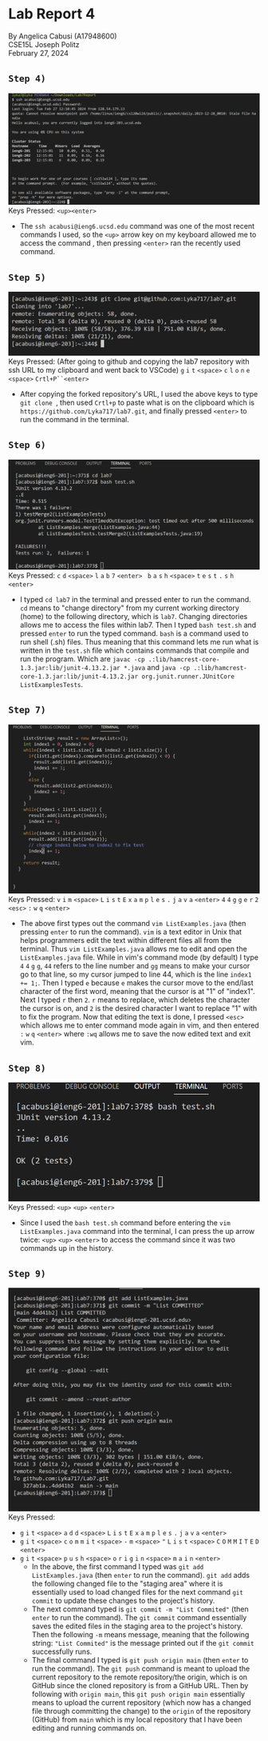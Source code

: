 # Lab Report 4
By Angelica Cabusi (A17948600)\
CSE15L Joseph Politz\
February 27, 2024
## `Step 4)`
![Image](L4_1.png)
Keys Pressed: `<up><enter>`
  - The `ssh acabusi@ieng6.ucsd.edu` command was one of the most recent commands I used, so the `<up>` arrow key on my keyboard allowed me to access the command , then pressing `<enter>` ran the recently used command.

## `Step 5)`
![Image](L4_2.png)
Keys Pressed: (After going to github and copying the lab7 repository with ssh URL to my clipboard and went back to VSCode) `g` `i` `t` `<space>` `c` `l` `o` `n` `e` `<space>` `Crtl+P``<enter>`
  - After copying the forked repository's URL, I used the above keys to type `git clone `, then used `Crtl+p` to paste what is on the clipboard which is `https://github.com/Lyka717/lab7.git`, and finally pressed `<enter>` to run the command in the terminal.

## `Step 6)`
![Image](L4_3.png)
Keys Pressed: `c` `d` `<space>` `l` `a` `b` `7` `<enter> ` `b` `a` `s` `h` `<space>` `t` `e` `s` `t` `.` `s` `h` `<enter>`
  - I typed `cd lab7` in the terminal and pressed enter to run the command. `cd` means to "change directory" from my current working directory (home) to the following directory, which is `lab7`. Changing directories allows me to access the files within lab7. Then I typed `bash test.sh` and pressed `enter` to run the typed command. `bash` is a command used to run shell (.sh) files. Thus meaning that this command lets me run what is written in the `test.sh` file which contains commands that compile and run the program. Which are `javac -cp .:lib/hamcrest-core-1.3.jar:lib/junit-4.13.2.jar *.java` and `java -cp .:lib/hamcrest-core-1.3.jar:lib/junit-4.13.2.jar org.junit.runner.JUnitCore ListExamplesTests`.

## `Step 7)`
![Image](L4_4.png)
Keys Pressed: `v` `i` `m` `<space>` `L` `i` `s` `t` `E` `x` `a` `m` `p` `l` `e` `s` `.` `j` `a` `v` `a` `<enter>`  `4` `4` `g` `g` `e` `r` `2` `<esc>` `:` `w` `q` `<enter>`
  - The above first types out the command `vim ListExamples.java` (then pressing `enter` to run the command). `vim` is a text editor in Unix that helps programmers edit the text within different files all from the terminal. Thus `vim ListExamples.java` allows me to edit and open the `ListExamples.java` file. While in vim's command mode (by default) I type `4` `4` `g` `g`, `44` refers to the line number and `gg` means to make your cursor go to that line, so my cursor jumped to line 44, which is the line `index1 += 1;`. Then I typed `e` because `e` makes the cursor move to the end/last character of the first word, meaning that the cursor is at "1" of "index1". Next I typed `r` then `2`. `r` means to replace, which deletes the character the cursor is on, and `2` is the desired character I want to replace "1" with to fix the program. Now that editing the text is done, I pressed `<esc>` which allows me to enter command mode again in vim, and then entered `:` `w` `q` `<enter>` where `:wq` allows me to save the now edited text and exit vim.

## `Step 8)`
![Image](L4_5.png)
Keys Pressed: `<up>` `<up>` `<enter>`
  - Since I used the `bash test.sh` command before entering the `vim ListExamples.java` command into the terminal, I can press the up arrow twice: `<up>` `<up>` `<enter>` to access the command since it was two commands up in the history.

## `Step 9)`
![Image](L4_6.png)
Keys Pressed: 
* `g` `i` `t` `<space>` `a` `d` `d`  `<space>` `L` `i` `s` `t` `E` `x` `a` `m` `p` `l` `e` `s` `.` `j` `a`  `v` `a` `<enter>`
* `g` `i` `t` `<space>` `c` `o` `m` `m` `i` `t` `<space>` `-` `m` `<space>` `"` `L` `i` `s` `t` `<space>` `C` `O` `M` `M`  `I` `T` `E` `D` `<enter>`
* `g` `i` `t` `<space>` `p` `u` `s` `h` `<space>` `o` `r` `i` `g` `i` `n` `<space>` `m` `a` `i` `n` `<enter>` 
  - In the above, the first command I typed was `git add ListExamples.java` (then `enter` to run the command). `git add` adds the following changed file to the "staging area" where it is essentially used to load changed files for the next command `git commit` to update these changes to the project's history.
  - The next command typed is `git commit -m "List Commited"` (then `enter` to run the command). The `git commit` command essentially saves the edited files in the staging area to the project's history. Then the following `-m` means message, meaning that the following string: `"List Commited"` is the message printed out if the `git commit` successfully runs.
  - The final command I typed is `git push origin main` (then `enter` to run the command). The `git push` command is meant to upload the current repository to the remote repository/the origin, which is on GitHub since the cloned repository is from a GitHub URL. Then by following with `origin main`, this `git push origin main` essentially means to upload the current repository (which now has a changed file through committing the change) to the `origin` of the repository (GitHub) from `main` which is my local repository that I have been editing and running commands on.
